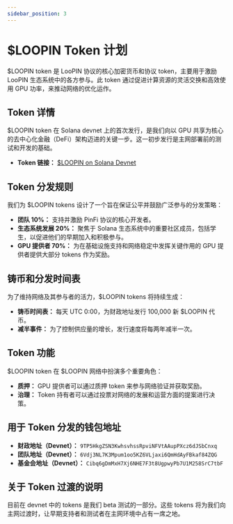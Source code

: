 ```yaml
---
sidebar_position: 3
---
```


# $LOOPIN Token 计划

$LOOPIN token 是 LooPIN 协议的核心加密货币和协议 token，主要用于激励 LooPIN 生态系统中的各方参与。此 token 通过促进计算资源的灵活交换和高效使用 GPU 功率，来推动网络的优化运作。

## Token 详情

$LOOPIN token 在 Solana devnet 上的首次发行，是我们向以 GPU 共享为核心的去中心化金融（DeFi）架构迈进的关键一步。这一初步发行是主网部署前的测试和开发的基础。

- **Token 链接：** [$LOOPIN on Solana Devnet](https://explorer.solana.com/address/5NKinmhNiUyQbxXXBKJz6t3w4Emg2D43e4PWoajMNEv7?cluster=devnet)

## Token 分发规则

我们为 $LOOPIN tokens 设计了一个旨在保证公平并鼓励广泛参与的分发策略：

- **团队 10%：** 支持并激励 PinFi 协议的核心开发者。
- **生态系统发展 20%：** 聚焦于 Solana 生态系统中的重要社区成员，包括学生，以促进他们的早期加入和积极参与。
- **GPU 提供者 70%：** 为在基础设施支持和网络稳定中发挥关键作用的 GPU 提供者提供大部分 tokens 作为奖励。

## 铸币和分发时间表

为了维持网络及其参与者的活力，$LOOPIN tokens 将持续生成：

- **铸币时间表：** 每天 UTC 0:00，为财政地址发行 100,000 新 $LOOPIN 代币。
- **减半事件：** 为了控制供应量的增长，发行速度将每两年减半一次。

## Token 功能

$LOOPIN token 在 $LOOPIN 网络中扮演多个重要角色：

- **质押：** GPU 提供者可以通过质押 token 来参与网络验证并获取奖励。
- **治理：** Token 持有者可以通过投票对网络的发展和运营方面的提案进行决策。

## 用于 Token 分发的钱包地址

- **财政地址（Devnet）：** `9TP5HkgZSN3KwhsvhssRpviNFVtAAupPXcz6dJSbCnxq`
- **团队地址（Devnet）：** `6Vdj3NL7K3Mpum1oo5KZ6VLjaxi6QmHdAyFBkaf84ZQG`
- **基金会地址（Devnet）：** `Cibq6gDmMxH7Xj6NHE7F3t8UgpwyPb7U1M258SrC7tbF`

## 关于 Token 过渡的说明

目前在 devnet 中的 tokens 是我们 beta 测试的一部分。这些 tokens 将为我们向主网过渡时，让早期支持者和测试者在主网环境中占有一席之地。